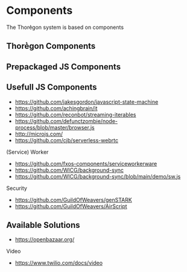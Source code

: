 Components
==========

The Thore͛gon system is based on components

## Thore͛gon Components


## Prepackaged JS Components


## Usefull JS Components

- https://github.com/jakesgordon/javascript-state-machine
- https://github.com/achingbrain/it
- https://github.com/reconbot/streaming-iterables
- https://github.com/defunctzombie/node-process/blob/master/browser.js
- http://microjs.com/
- https://github.com/cjb/serverless-webrtc

(Service) Worker

- https://github.com/fxos-components/serviceworkerware
- https://github.com/WICG/background-sync
- https://github.com/WICG/background-sync/blob/main/demo/sw.js

Security
- https://github.com/GuildOfWeavers/genSTARK
- https://github.com/GuildOfWeavers/AirScript

## Available Solutions

- https://openbazaar.org/

Video
- https://www.twilio.com/docs/video

